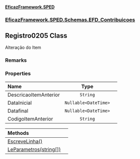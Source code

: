 #### [EficazFramework.SPED](EficazFrameworkSPED.md 'EficazFramework SPED')
### [EficazFramework.SPED.Schemas.EFD_Contribuicoes](EficazFramework.SPED.Schemas.EFD_Contribuicoes.md 'EficazFramework.SPED.Schemas.EFD_Contribuicoes')

## Registro0205 Class

Alteração do Item

### Remarks
### Properties

| Name | Type | |
| :--- | :---: | :--- |
| DescricaoItemAnterior | `String` |  |
| DataInicial | `Nullable<DateTime>` |  |
| Datafinal | `Nullable<DateTime>` |  |
| CodigoItemAnterior | `String` |  |

| Methods | |
| :--- | :--- |
| [EscreveLinha()](EficazFramework.SPED.Schemas.EFD_Contribuicoes/Registro0205/EscreveLinha().md 'EficazFramework.SPED.Schemas.EFD_Contribuicoes.Registro0205.EscreveLinha()') | |
| [LeParametros(string[])](EficazFramework.SPED.Schemas.EFD_Contribuicoes/Registro0205/LeParametros(string[]).md 'EficazFramework.SPED.Schemas.EFD_Contribuicoes.Registro0205.LeParametros(string[])') | |
